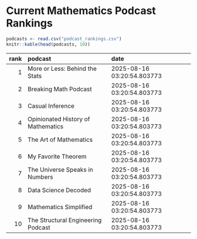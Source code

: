 # Current Mathematics Podcast Rankings


``` r
podcasts <- read.csv("podcast_rankings.csv")
knitr::kable(head(podcasts, 10))
```

| rank | podcast                            | date                       |
|-----:|:-----------------------------------|:---------------------------|
|    1 | More or Less: Behind the Stats     | 2025-08-16 03:20:54.803773 |
|    2 | Breaking Math Podcast              | 2025-08-16 03:20:54.803773 |
|    3 | Casual Inference                   | 2025-08-16 03:20:54.803773 |
|    4 | Opinionated History of Mathematics | 2025-08-16 03:20:54.803773 |
|    5 | The Art of Mathematics             | 2025-08-16 03:20:54.803773 |
|    6 | My Favorite Theorem                | 2025-08-16 03:20:54.803773 |
|    7 | The Universe Speaks in Numbers     | 2025-08-16 03:20:54.803773 |
|    8 | Data Science Decoded               | 2025-08-16 03:20:54.803773 |
|    9 | Mathematics Simplified             | 2025-08-16 03:20:54.803773 |
|   10 | The Structural Engineering Podcast | 2025-08-16 03:20:54.803773 |
